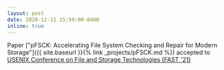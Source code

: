 ```yaml
---
layout: post
date: 2020-12-11 15:59:00-0400
inline: true
---
```


Paper ["pFSCK: Accelerating File System Checking and Repair for Modern Storage"]({{ site.baseurl }}{% link _projects/pFSCK.md %}) accepted to [USENIX Conference on File and Storage Technologies (FAST '21)](https://www.usenix.org/conference/fast21)
